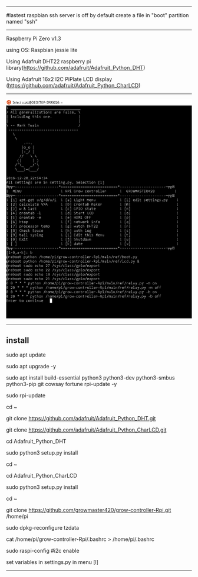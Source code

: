 ***********************************************************************************

#lastest raspbian ssh server is off by default
create a file in "boot" partition named "ssh"

************************************************************************************

Raspberry Pi Zero v1.3

using OS: Raspbian jessie lite

Using Adafruit DHT22 raspberry pi library(https://github.com/adafruit/Adafruit_Python_DHT) 

Using Adafruit 16x2 I2C PiPlate LCD display (https://github.com/adafruit/Adafruit_Python_CharLCD)

***************************************************************************************
![Menu](/main/test/git-assets/menu.PNG)
***************************************************************************************
## install
  sudo apt update
  
  sudo apt upgrade -y
  
  sudo apt install build-essential python3 python3-dev python3-smbus python3-pip git cowsay fortune rpi-update -y
  
  sudo rpi-update
  
  cd ~
  
  git clone https://github.com/adafruit/Adafruit_Python_DHT.git
  
  git clone https://github.com/adafruit/Adafruit_Python_CharLCD.git
  
  cd Adafruit_Python_DHT
  
  sudo python3 setup.py install 
  
  cd ~
  
  cd Adafruit_Python_CharLCD
  
  sudo python3 setup.py install 
  
  cd ~
  
  git clone https://github.com/growmaster420/grow-controller-Rpi.git /home/pi
  
  sudo dpkg-reconfigure tzdata
  
  cat /home/pi/grow-controller-Rpi/.bashrc > /home/pi/.bashrc
  
  sudo raspi-config #i2c enable
  
set variables in settings.py in menu [l]

*************************************
